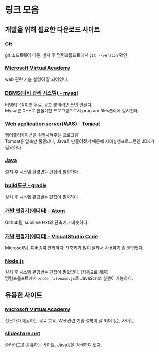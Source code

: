 # 링크 모음

## 개발을 위해 필요한 다운로드 사이트

### [Git](https://git-scm.com/downloads) 
git 소프트웨어 다운. 설치 후 명령프롬프트에서 `git --version` 확인

### [Microsoft Virtual Academy](https://mva.microsoft.com) 
web 관련 기술 설명이 잘 되어있다. 

### [DBMS(디비 관리 시스템) - mysql](https://www.mysql.com)
비영리목적이면 무료. 광고 붙이려면 쓰면 안된다. <br>
Mysql은 C++로 만들어진 프로그램으로서 program files폴더에 설치된다. 

### [Web application server(WAS) - Tomcat](http://tomcat.apache.org)
웹어플리케이션을 실행시켜주는 프로그램<br>
Tomcat은 압축만 풀면되나, Java로 만들어졌기 때문에 자바실행프로그램인 JDK가 필요하다. 

### [Java](http://www.oracle.com/technetwork/java/javase/downloads/index.html)
설치 후 시스템 환경변수 편집이 필요하다. 

### [build도구 - gradle](https://gradle.org)
설치 후 시스템 환경변수 편집이 필요하다. 

### [개발 편집기(에디터) - Atom](https://atom.io)
Github팀. sublime text와 단축키가 비슷하다. 

### [개발 편집기(에디터) - Visual Studio Code](https://www.visualstudio.com/ko)
Microsoft팀. 디버깅이 편리하다. 단축키가 많이 달라서 사용하기 좀 불편했다. 

### [Node.js](https://nodejs.org/ko)
설치 후 시스템 환경변수 편집이 필요없다. (자동으로 해줌)<br>
명령프롬프트에서 `>node filename.js`로 JavaScript 실행이 가능하다. 

## 유용한 사이트 

### [Microsoft Virtual Academy](https://mva.microsoft.com)
전문가가 제공하는 무료 교육. Web관련 기술 설명이 잘 되어 있는 사이트 

### [slideshare.net](https://www.slideshare.net)
슬라이드를 공유하는 사이트. Java등을 검색하여 보자. 